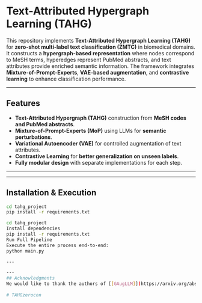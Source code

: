 # Text-Attributed Hypergraph Learning (TAHG)

This repository implements **Text-Attributed Hypergraph Learning (TAHG)** for **zero-shot multi-label text classification (ZMTC)** in biomedical domains. It constructs a **hypergraph-based representation** where nodes correspond to MeSH terms, hyperedges represent PubMed abstracts, and text attributes provide enriched semantic information. The framework integrates **Mixture-of-Prompt-Experts**, **VAE-based augmentation**, and **contrastive learning** to enhance classification performance.

---

##  Features
- **Text-Attributed Hypergraph (TAHG)** construction from **MeSH codes and PubMed abstracts**.
- **Mixture-of-Prompt-Experts (MoP)** using LLMs for **semantic perturbations**.
- **Variational Autoencoder (VAE)** for controlled augmentation of text attributes.
- **Contrastive Learning** for **better generalization on unseen labels**.
- **Fully modular design** with separate implementations for each step.

---

---

##  Installation & Execution

```sh
cd tahg_project
pip install -r requirements.txt

cd tahg_project
Install dependencies
pip install -r requirements.txt
Run Full Pipeline
Execute the entire process end-to-end:
python main.py

---

---
## Acknowledgments
We would like to thank the authors of [[GAugLLM]](https://arxiv.org/abs/2406.11945) for providing part of the LLM-based code that contributed to this implementation. 
 
# TAHGzerocon
